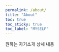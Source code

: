 ```yaml
---
permalink: /about/
title: "About"
toc: true
toc_sticky: true
toc_label: "MYSELF"
---
```



원하는 자기소개 상세 내용